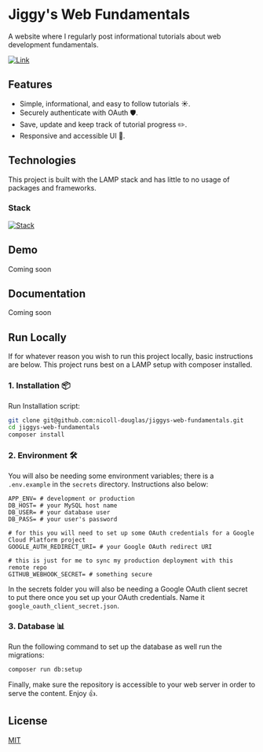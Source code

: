 # Jiggy's Web Fundamentals

A website where I regularly post informational tutorials about web development fundamentals.

[![Link](https://img.shields.io/badge/Live_At-https://jwf.nicolldouglas.dev-3d56a0)](https://jwf.nicolldouglas.dev)

## Features

- Simple, informational, and easy to follow tutorials ☀️.
- Securely authenticate with OAuth 🛡️.
- Save, update and keep track of tutorial progress ✏️.
- Responsive and accessible UI 📱.

## Technologies

This project is built with the LAMP stack and has little to no usage of packages and frameworks.

### Stack

[![Stack](https://skillicons.dev/icons?i=html,css,js,php,mysql,ubuntu)](https://skillicons.dev)

## Demo

Coming soon

## Documentation

Coming soon

## Run Locally

If for whatever reason you wish to run this project locally, basic instructions are below. This project runs best on a LAMP setup with composer installed.

### 1. Installation 📦

Run Installation script:

```bash
git clone git@github.com:nicoll-douglas/jiggys-web-fundamentals.git
cd jiggys-web-fundamentals
composer install
```

### 2. Environment 🛠️

You will also be needing some environment variables; there is a `.env.example` in the `secrets` directory. Instructions also below:

```
APP_ENV= # development or production
DB_HOST= # your MySQL host name
DB_USER= # your database user
DB_PASS= # your user's password

# for this you will need to set up some OAuth credentials for a Google Cloud Platform project
GOOGLE_AUTH_REDIRECT_URI= # your Google OAuth redirect URI

# this is just for me to sync my production deployment with this remote repo
GITHUB_WEBHOOK_SECRET= # something secure
```

In the secrets folder you will also be needing a Google OAuth client secret to put there once you set up your OAuth credentials. Name it `google_oauth_client_secret.json`.

### 3. Database 📊

Run the following command to set up the database as well run the migrations:

```bash
composer run db:setup
```

Finally, make sure the repository is accessible to your web server in order to serve the content. Enjoy 👍.

## License

[MIT](https://choosealicense.com/licenses/mit/)
